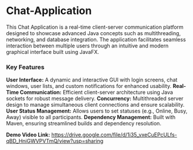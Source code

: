 # Chat-Application

This Chat Application is a real-time client-server communication platform designed to showcase advanced Java concepts such as multithreading, networking, and database integration. The application facilitates seamless interaction between multiple users through an intuitive and modern graphical interface built using JavaFX.

### Key Features
**User Interface:** A dynamic and interactive GUI with login screens, chat windows, user lists, and custom notifications for enhanced usability.
**Real-Time Communication:** Efficient client-server architecture using Java sockets for robust message delivery.
**Concurrency:** Multithreaded server design to manage simultaneous client connections and ensure scalability.
**User Status Management:** Allows users to set statuses (e.g., Online, Busy, Away) visible to all participants.
**Dependency Management:** Built with Maven, ensuring streamlined builds and dependency resolution.

**Demo Video Link:** https://drive.google.com/file/d/1i35_vxeCuEPcULfs-qBD_HniGWVPVTmQ/view?usp=sharing 
